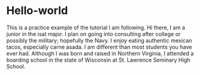 # Hello-world
This is a practice example of the tutorial I am following.
Hi there, I am a junior in the isat major. I plan on going into consulting after college or possibly the military; hopefully the Navy.
I enjoy eating authentic mexican tacos, especially carne asada.
I am different than most students you have ever had. Although I was born and raised in Northern Virginia, I attended a boarding school in the state of Wisconsin at St. Lawrence Seminary High School.
